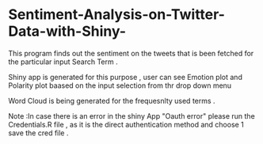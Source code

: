 # Sentiment-Analysis-on-Twitter-Data-with-Shiny-
This program finds out the sentiment on the tweets that is been fetched for the particular input Search Term .

Shiny app is generated for this purpose , user can see Emotion plot and Polarity plot baased on the input selection from thr drop down menu 

Word Cloud is being generated for the frequesnlty used terms .

Note :In case there is an error in the shiny App "Oauth error"  please run the Credentials.R file , as it is the direct authentication method and choose 1 save the cred file .


